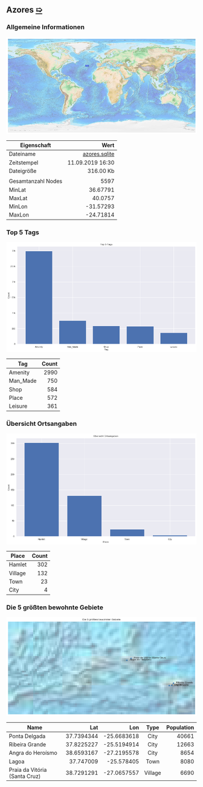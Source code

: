 ## Azores [&#10159;](azores.sqlite)

### Allgemeine Informationen

![Overview](./Images/azores_overview.png)

|Eigenschaft|Wert|
|-|-:|
Dateiname|[azores.sqlite](azores.sqlite)|
Zeitstempel|11.09.2019 16:30|
Dateigr&ouml;&szlig;e|316.00 Kb|
|||
Gesamtanzahl Nodes|5597|
|MinLat|36.67791|
|MaxLat|40.0757|
|MinLon|-31.57293|
|MaxLon|-24.71814|

### Top 5 Tags

![Tags](./Images/azores_tags.png)

|Tag|Count|
|-|-:|
|Amenity|2990|
|Man_Made|750|
|Shop|584|
|Place|572|
|Leisure|361|

### &Uuml;bersicht Ortsangaben

![Places](./Images/azores_places.png)

|Place|Count|
|-|-:|
|Hamlet|302|
|Village|132|
|Town|23|
|City|4|

### Die 5 gr&ouml;&szlig;ten bewohnte Gebiete

![Places](./Images/azores_topplaces.png)

|Name|Lat|Lon|Type|Population|
|----|--:|--:|:--:|---------:|
|Ponta Delgada|37.7394344|-25.6683618|City|40661|
|Ribeira Grande|37.8225227|-25.5194914|City|12663|
|Angra do Heroísmo|38.6593167|-27.2195578|City|8654|
|Lagoa|37.747009|-25.578405|Town|8080|
|Praia da Vitória (Santa Cruz)|38.7291291|-27.0657557|Village|6690|
